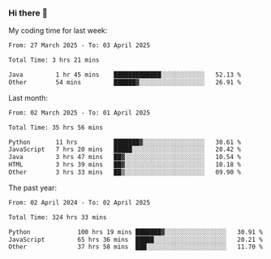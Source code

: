 ### Hi there 👋

My coding time for last week:

<!--START_SECTION:week-->

```txt
From: 27 March 2025 - To: 03 April 2025

Total Time: 3 hrs 21 mins

Java         1 hr 45 mins    █████████████░░░░░░░░░░░░   52.13 %
Other        54 mins         ██████▓░░░░░░░░░░░░░░░░░░   26.91 %
```

<!--END_SECTION:week-->

Last month:

<!--START_SECTION:month-->

```txt
From: 02 March 2025 - To: 01 April 2025

Total Time: 35 hrs 56 mins

Python       11 hrs          ███████▓░░░░░░░░░░░░░░░░░   30.61 %
JavaScript   7 hrs 20 mins   █████░░░░░░░░░░░░░░░░░░░░   20.42 %
Java         3 hrs 47 mins   ██▓░░░░░░░░░░░░░░░░░░░░░░   10.54 %
HTML         3 hrs 39 mins   ██▓░░░░░░░░░░░░░░░░░░░░░░   10.18 %
Other        3 hrs 33 mins   ██▒░░░░░░░░░░░░░░░░░░░░░░   09.90 %
```

<!--END_SECTION:month-->

The past year:

<!--START_SECTION:year-->

```txt
From: 02 April 2024 - To: 02 April 2025

Total Time: 324 hrs 33 mins

Python             100 hrs 19 mins ███████▓░░░░░░░░░░░░░░░░░   30.91 %
JavaScript         65 hrs 36 mins  █████░░░░░░░░░░░░░░░░░░░░   20.21 %
Other              37 hrs 58 mins  ███░░░░░░░░░░░░░░░░░░░░░░   11.70 %
```

<!--END_SECTION:year-->
